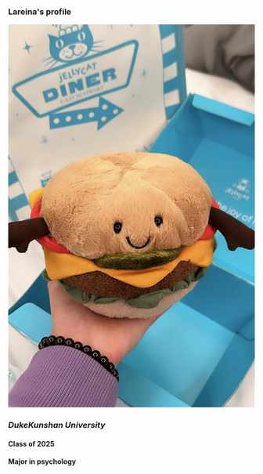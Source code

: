 ### Lareina's profile
![d](./photo.jpg)
### _DukeKunshan University_
#### Class of 2025
#### Major in psychology
